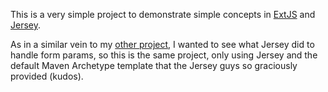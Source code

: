 This is a very simple project to demonstrate simple concepts in [ExtJS][1] and [Jersey][2].

As in a similar vein to my [other project][3], I wanted to see what Jersey did to handle form params,
so this is the same project, only using Jersey and the default Maven Archetype template that
the Jersey guys so graciously provided (kudos).

[1]: http://sencha.com/products/js
[2]: http://jersey.dev.java.net/
[3]: http://github.com/klauern/extjs-form-tests
